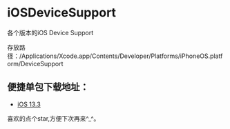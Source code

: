# iOSDeviceSupport
各个版本的iOS Device Support

存放路径：/Applications/Xcode.app/Contents/Developer/Platforms/iPhoneOS.platform/DeviceSupport

## 便捷单包下载地址：

* [iOS 13.3](https://gitee.com/ios_shen/iOSDeviceSupport/raw/master/13.3.zip)

喜欢的点个star,方便下次再来^_^。


